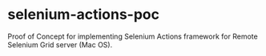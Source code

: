selenium-actions-poc
====================

Proof of Concept for implementing Selenium Actions framework for Remote Selenium Grid server (Mac OS).
